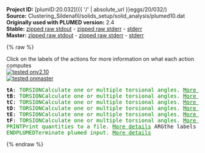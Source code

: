 **Project ID:** [plumID:20.032]({{ '/' | absolute_url }}eggs/20/032/)  
**Source:** Clustering_Sildenafil/solids_setup/solid_analysis/plumed10.dat  
**Originally used with PLUMED version:** 2.4  
**Stable:** [zipped raw stdout](plumed10.dat.plumed.stdout.txt.zip) - [zipped raw stderr](plumed10.dat.plumed.stderr.txt.zip) - [stderr](plumed10.dat.plumed.stderr)  
**Master:** [zipped raw stdout](plumed10.dat.plumed_master.stdout.txt.zip) - [zipped raw stderr](plumed10.dat.plumed_master.stderr.txt.zip) - [stderr](plumed10.dat.plumed_master.stderr)  

{% raw %}
<div class="plumedpreheader">
<div class="headerInfo" id="value_details_data/Clustering_Sildenafil/solids_setup/solid_analysis/plumed10.dat"> Click on the labels of the actions for more information on what each action computes </div>
<div class="containerBadge">
<div class="headerBadge"><a href="plumed10.dat.plumed.stderr"><img src="https://img.shields.io/badge/v2.10-passing-green.svg" alt="tested onv2.10" /></a></div>
<div class="headerBadge"><a href="plumed10.dat.plumed_master.stderr"><img src="https://img.shields.io/badge/master-passing-green.svg" alt="tested onmaster" /></a></div>
</div>
</div>
<pre class="plumedlisting">
<b name="data/Clustering_Sildenafil/solids_setup/solid_analysis/plumed10.dattA" onclick='showPath("data/Clustering_Sildenafil/solids_setup/solid_analysis/plumed10.dat","data/Clustering_Sildenafil/solids_setup/solid_analysis/plumed10.dattA","data/Clustering_Sildenafil/solids_setup/solid_analysis/plumed10.dattA","brown")'>tA</b>: <span class="plumedtooltip" style="color:green">TORSION<span class="right">Calculate one or multiple torsional angles. <a href="https://www.plumed.org/doc-master/user-doc/html/TORSION" style="color:green">More details</a><i></i></span></span> <span class="plumedtooltip">VECTOR1<span class="right">You should use VECTORA instead of this keyword which was used in older versions of PLUMED and is provided for back compatibility only<i></i></span></span>=637,631 <span class="plumedtooltip">AXIS<span class="right">two atoms that define an axis<i></i></span></span>=631,652 <span class="plumedtooltip">VECTOR2<span class="right">You should use VECTORB instead of this keyword which was used in older versions of PLUMED and is provided for back compatibility only<i></i></span></span>=652,658
<span style="display:none;" id="data/Clustering_Sildenafil/solids_setup/solid_analysis/plumed10.dattA">The TORSION action with label <b>tA</b> calculates the following quantities:<table  align="center" frame="void" width="95%" cellpadding="5%"><tr><td width="5%"><b> Quantity </b>  </td><td><b> Description </b> </td></tr><tr><td width="5%">tA.value</td><td>the TORSION involving these atoms</td></tr></table></span><b name="data/Clustering_Sildenafil/solids_setup/solid_analysis/plumed10.dattB" onclick='showPath("data/Clustering_Sildenafil/solids_setup/solid_analysis/plumed10.dat","data/Clustering_Sildenafil/solids_setup/solid_analysis/plumed10.dattB","data/Clustering_Sildenafil/solids_setup/solid_analysis/plumed10.dattB","brown")'>tB</b>: <span class="plumedtooltip" style="color:green">TORSION<span class="right">Calculate one or multiple torsional angles. <a href="https://www.plumed.org/doc-master/user-doc/html/TORSION" style="color:green">More details</a><i></i></span></span> <span class="plumedtooltip">VECTOR1<span class="right">You should use VECTORA instead of this keyword which was used in older versions of PLUMED and is provided for back compatibility only<i></i></span></span>=650,639 <span class="plumedtooltip">AXIS<span class="right">two atoms that define an axis<i></i></span></span>=639,632 <span class="plumedtooltip">VECTOR2<span class="right">You should use VECTORB instead of this keyword which was used in older versions of PLUMED and is provided for back compatibility only<i></i></span></span>=632,660
<span style="display:none;" id="data/Clustering_Sildenafil/solids_setup/solid_analysis/plumed10.dattB">The TORSION action with label <b>tB</b> calculates the following quantities:<table  align="center" frame="void" width="95%" cellpadding="5%"><tr><td width="5%"><b> Quantity </b>  </td><td><b> Description </b> </td></tr><tr><td width="5%">tB.value</td><td>the TORSION involving these atoms</td></tr></table></span><b name="data/Clustering_Sildenafil/solids_setup/solid_analysis/plumed10.dattC" onclick='showPath("data/Clustering_Sildenafil/solids_setup/solid_analysis/plumed10.dat","data/Clustering_Sildenafil/solids_setup/solid_analysis/plumed10.dattC","data/Clustering_Sildenafil/solids_setup/solid_analysis/plumed10.dattC","brown")'>tC</b>: <span class="plumedtooltip" style="color:green">TORSION<span class="right">Calculate one or multiple torsional angles. <a href="https://www.plumed.org/doc-master/user-doc/html/TORSION" style="color:green">More details</a><i></i></span></span> <span class="plumedtooltip">VECTOR1<span class="right">You should use VECTORA instead of this keyword which was used in older versions of PLUMED and is provided for back compatibility only<i></i></span></span>=639,632 <span class="plumedtooltip">AXIS<span class="right">two atoms that define an axis<i></i></span></span>=632,660 <span class="plumedtooltip">VECTOR2<span class="right">You should use VECTORB instead of this keyword which was used in older versions of PLUMED and is provided for back compatibility only<i></i></span></span>=660,672
<span style="display:none;" id="data/Clustering_Sildenafil/solids_setup/solid_analysis/plumed10.dattC">The TORSION action with label <b>tC</b> calculates the following quantities:<table  align="center" frame="void" width="95%" cellpadding="5%"><tr><td width="5%"><b> Quantity </b>  </td><td><b> Description </b> </td></tr><tr><td width="5%">tC.value</td><td>the TORSION involving these atoms</td></tr></table></span><b name="data/Clustering_Sildenafil/solids_setup/solid_analysis/plumed10.dattD" onclick='showPath("data/Clustering_Sildenafil/solids_setup/solid_analysis/plumed10.dat","data/Clustering_Sildenafil/solids_setup/solid_analysis/plumed10.dattD","data/Clustering_Sildenafil/solids_setup/solid_analysis/plumed10.dattD","brown")'>tD</b>: <span class="plumedtooltip" style="color:green">TORSION<span class="right">Calculate one or multiple torsional angles. <a href="https://www.plumed.org/doc-master/user-doc/html/TORSION" style="color:green">More details</a><i></i></span></span> <span class="plumedtooltip">VECTOR1<span class="right">You should use VECTORA instead of this keyword which was used in older versions of PLUMED and is provided for back compatibility only<i></i></span></span>=639,648 <span class="plumedtooltip">AXIS<span class="right">two atoms that define an axis<i></i></span></span>=648,642 <span class="plumedtooltip">VECTOR2<span class="right">You should use VECTORB instead of this keyword which was used in older versions of PLUMED and is provided for back compatibility only<i></i></span></span>=642,635
<span style="display:none;" id="data/Clustering_Sildenafil/solids_setup/solid_analysis/plumed10.dattD">The TORSION action with label <b>tD</b> calculates the following quantities:<table  align="center" frame="void" width="95%" cellpadding="5%"><tr><td width="5%"><b> Quantity </b>  </td><td><b> Description </b> </td></tr><tr><td width="5%">tD.value</td><td>the TORSION involving these atoms</td></tr></table></span><b name="data/Clustering_Sildenafil/solids_setup/solid_analysis/plumed10.dattE" onclick='showPath("data/Clustering_Sildenafil/solids_setup/solid_analysis/plumed10.dat","data/Clustering_Sildenafil/solids_setup/solid_analysis/plumed10.dattE","data/Clustering_Sildenafil/solids_setup/solid_analysis/plumed10.dattE","brown")'>tE</b>: <span class="plumedtooltip" style="color:green">TORSION<span class="right">Calculate one or multiple torsional angles. <a href="https://www.plumed.org/doc-master/user-doc/html/TORSION" style="color:green">More details</a><i></i></span></span> <span class="plumedtooltip">VECTOR1<span class="right">You should use VECTORA instead of this keyword which was used in older versions of PLUMED and is provided for back compatibility only<i></i></span></span>=641,645 <span class="plumedtooltip">AXIS<span class="right">two atoms that define an axis<i></i></span></span>=645,676 <span class="plumedtooltip">VECTOR2<span class="right">You should use VECTORB instead of this keyword which was used in older versions of PLUMED and is provided for back compatibility only<i></i></span></span>=676,691
<span style="display:none;" id="data/Clustering_Sildenafil/solids_setup/solid_analysis/plumed10.dattE">The TORSION action with label <b>tE</b> calculates the following quantities:<table  align="center" frame="void" width="95%" cellpadding="5%"><tr><td width="5%"><b> Quantity </b>  </td><td><b> Description </b> </td></tr><tr><td width="5%">tE.value</td><td>the TORSION involving these atoms</td></tr></table></span><b name="data/Clustering_Sildenafil/solids_setup/solid_analysis/plumed10.dattF" onclick='showPath("data/Clustering_Sildenafil/solids_setup/solid_analysis/plumed10.dat","data/Clustering_Sildenafil/solids_setup/solid_analysis/plumed10.dattF","data/Clustering_Sildenafil/solids_setup/solid_analysis/plumed10.dattF","brown")'>tF</b>: <span class="plumedtooltip" style="color:green">TORSION<span class="right">Calculate one or multiple torsional angles. <a href="https://www.plumed.org/doc-master/user-doc/html/TORSION" style="color:green">More details</a><i></i></span></span> <span class="plumedtooltip">VECTOR1<span class="right">You should use VECTORA instead of this keyword which was used in older versions of PLUMED and is provided for back compatibility only<i></i></span></span>=645,676 <span class="plumedtooltip">AXIS<span class="right">two atoms that define an axis<i></i></span></span>=676,691 <span class="plumedtooltip">VECTOR2<span class="right">You should use VECTORB instead of this keyword which was used in older versions of PLUMED and is provided for back compatibility only<i></i></span></span>=691,687
<span style="display:none;" id="data/Clustering_Sildenafil/solids_setup/solid_analysis/plumed10.dattF">The TORSION action with label <b>tF</b> calculates the following quantities:<table  align="center" frame="void" width="95%" cellpadding="5%"><tr><td width="5%"><b> Quantity </b>  </td><td><b> Description </b> </td></tr><tr><td width="5%">tF.value</td><td>the TORSION involving these atoms</td></tr></table></span><span class="plumedtooltip" style="color:green">PRINT<span class="right">Print quantities to a file. <a href="https://www.plumed.org/doc-master/user-doc/html/PRINT" style="color:green">More details</a><i></i></span></span> <span class="plumedtooltip">ARG<span class="right">the labels of the values that you would like to print to the file<i></i></span></span>=<b name="data/Clustering_Sildenafil/solids_setup/solid_analysis/plumed10.dattA">tA</b>,<b name="data/Clustering_Sildenafil/solids_setup/solid_analysis/plumed10.dattB">tB</b>,<b name="data/Clustering_Sildenafil/solids_setup/solid_analysis/plumed10.dattC">tC</b>,<b name="data/Clustering_Sildenafil/solids_setup/solid_analysis/plumed10.dattD">tD</b>,<b name="data/Clustering_Sildenafil/solids_setup/solid_analysis/plumed10.dattE">tE</b>,<b name="data/Clustering_Sildenafil/solids_setup/solid_analysis/plumed10.dattF">tF</b> <span class="plumedtooltip">FILE<span class="right">the name of the file on which to output these quantities<i></i></span></span>=cluster_data_10
<span style="display:none;" id="data/Clustering_Sildenafil/solids_setup/solid_analysis/plumed10.dat">The PRINT action with label <b></b> calculates something</span><span class="plumedtooltip" style="color:green">ENDPLUMED<span class="right">Terminate plumed input. <a href="https://www.plumed.org/doc-master/user-doc/html/ENDPLUMED" style="color:green">More details</a><i></i></span></span><span style="color:blue" class="comment">
</span></pre>
{% endraw %}
